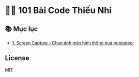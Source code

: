 # 👨‍💻 101 Bài Code Thiếu Nhi

## 📚 Mục lục

- [1. Screen Capture - Chụp ảnh màn hình thông qua puppeteer](/repos/screen-capture)

## License

[MIT](/LICENSE)
